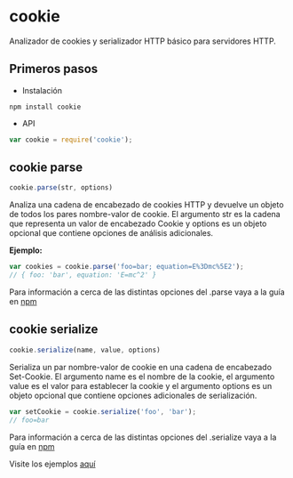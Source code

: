 # cookie

Analizador de cookies y serializador HTTP básico para servidores HTTP.


## Primeros  pasos

* Instalación
```
npm install cookie
```
* API
```javascript
var cookie = require('cookie');
```


## cookie parse

```javascript
cookie.parse(str, options)
```


Analiza una cadena de encabezado de cookies HTTP y devuelve un objeto de todos los pares nombre-valor de cookie. El argumento str es la cadena que representa un valor de encabezado Cookie y options es un objeto opcional que contiene opciones de análisis adicionales.


**Ejemplo:**

```javascript
var cookies = cookie.parse('foo=bar; equation=E%3Dmc%5E2');
// { foo: 'bar', equation: 'E=mc^2' }
```

Para información a cerca de las distintas opciones del .parse vaya a la guía en [npm](https://www.npmjs.com/package/cookie)


## cookie serialize


```javascript
cookie.serialize(name, value, options)
```

Serializa un par nombre-valor de cookie en una cadena de encabezado Set-Cookie. El argumento name es el nombre de la cookie, el argumento value es el valor para establecer la cookie y el argumento options es un objeto opcional que contiene opciones adicionales de serialización.


```javascript
var setCookie = cookie.serialize('foo', 'bar');
// foo=bar
```

Para información a cerca de las distintas opciones del .serialize vaya a la guía en [npm](https://www.npmjs.com/package/cookie)


Visite los ejemplos [aquí](https://github.com/ozzrocker95/estudiar-cookies-y-sessions-en-expressjs-aitor-nestor-omar-35l2v2/blob/master/src/cookie.js)
